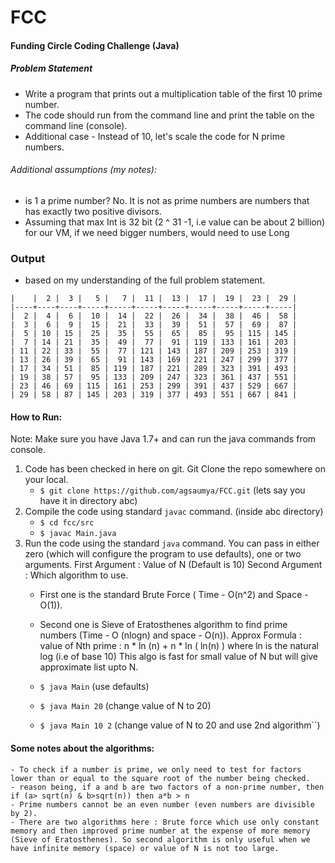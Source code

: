 # FCC



#### Funding Circle Coding Challenge (Java)
 
##### Problem Statement

 * Write a program that prints out a multiplication table of the first 10 prime number.
 * The code should run from the command line and print the table on the command line (console).
 * Additional case - Instead of 10, let's scale the code for N prime numbers.
 

###### Additional assumptions (my notes):
  - is 1 a prime number? No. It is not as prime numbers are numbers that has exactly two positive divisors.
  - Assuming that max Int is 32 bit (2 ^ 31 -1, i.e value can be about 2 billion) for our VM, if we need bigger numbers, would need to use Long
 

 
### Output 
   - based on my understanding of the full problem statement.

```
|    |  2 |  3 |   5 |   7 |  11 |  13 |  17 |  19 |  23 |  29 |
|----+----+----+-----+-----+-----+-----+-----+-----+-----+-----|
|  2 |  4 |  6 |  10 |  14 |  22 |  26 |  34 |  38 |  46 |  58 |
|  3 |  6 |  9 |  15 |  21 |  33 |  39 |  51 |  57 |  69 |  87 |
|  5 | 10 | 15 |  25 |  35 |  55 |  65 |  85 |  95 | 115 | 145 |
|  7 | 14 | 21 |  35 |  49 |  77 |  91 | 119 | 133 | 161 | 203 |
| 11 | 22 | 33 |  55 |  77 | 121 | 143 | 187 | 209 | 253 | 319 |
| 13 | 26 | 39 |  65 |  91 | 143 | 169 | 221 | 247 | 299 | 377 |
| 17 | 34 | 51 |  85 | 119 | 187 | 221 | 289 | 323 | 391 | 493 |
| 19 | 38 | 57 |  95 | 133 | 209 | 247 | 323 | 361 | 437 | 551 |
| 23 | 46 | 69 | 115 | 161 | 253 | 299 | 391 | 437 | 529 | 667 |
| 29 | 58 | 87 | 145 | 203 | 319 | 377 | 493 | 551 | 667 | 841 |
```
 
 
 #### How to Run:
 Note: Make sure you have Java 1.7+ and can run the java commands from console.
 
 1. Code has been checked in here on git. Git Clone the repo somewhere on your local.
      - `$ git clone https://github.com/agsaumya/FCC.git`  (lets say you have it in directory abc)
 2. Compile the code using standard `javac` command.  (inside abc directory)
      - `$ cd fcc/src`
      - `$ javac Main.java`
 3. Run the code using the standard `java` command. You can pass in either zero (which will configure the program to use defaults), one or two arguments.
    First Argument : Value of N (Default is 10)
    Second Argument : Which algorithm to use. 
     - First one is the standard Brute Force ( Time - O(n^2) and Space - O(1)). 
     - Second one is Sieve of Eratosthenes algorithm to find prime numbers (Time - O (nlogn) and space - O(n)). Approx Formula : value of Nth prime : n * ln (n) + n * ln ( ln(n) )  where ln is the natural log (i.e of base 10)
        This algo is fast for small value of N but will give approximate list upto N.
     
      - `$ java Main`  (use defaults)
      - `$ java Main 20`   (change value of N to 20)
      - `$ java Main 10 2`    (change value of N to 20 and use 2nd algorithm``)
             
 

 #### Some notes about the algorithms:
    - To check if a number is prime, we only need to test for factors lower than or equal to the square root of the number being checked.
    - reason being, if a and b are two factors of a non-prime number, then if (a> sqrt(n) & b>sqrt(n)) then a*b > n
    - Prime numbers cannot be an even number (even numbers are divisible by 2).
    - There are two algorithms here : Brute force which use only constant memory and then improved prime number at the expense of more memory (Sieve of Eratosthenes). So second algorithm is only useful when we have infinite memory (space) or value of N is not too large.
 
